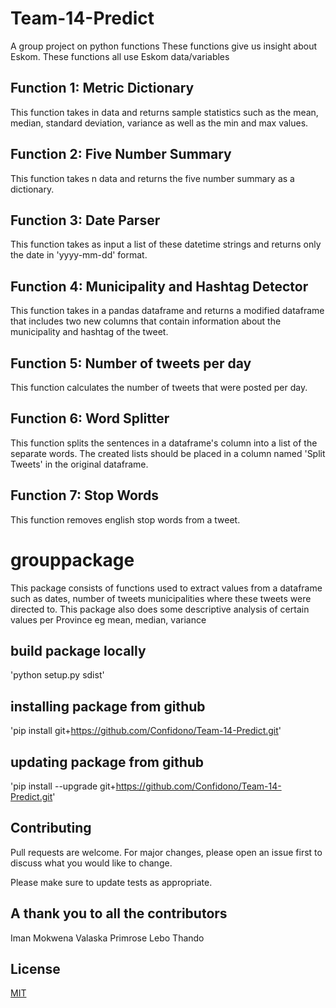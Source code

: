 # Team-14-Predict
A group project on python functions
These functions give us insight about Eskom.
These functions all use Eskom data/variables

## Function 1: Metric Dictionary 
This function takes in data and returns sample statistics such as the mean, median, standard deviation, variance as well as the min
and max values.

## Function 2: Five Number Summary
This function takes n data and returns the five number summary as a dictionary.

## Function 3: Date Parser
This function takes as input a list of these datetime strings and returns only the date in 'yyyy-mm-dd' format.

## Function 4: Municipality and Hashtag Detector
This function takes in a pandas dataframe and returns a modified dataframe that includes two new columns that contain information about the municipality and hashtag of the tweet.

## Function 5: Number of tweets per day
This function calculates the number of tweets that were posted per day.

## Function 6: Word Splitter
This function splits the sentences in a dataframe's column into a list of the separate words. The created lists should be placed in a column named 'Split Tweets' in the original dataframe.

## Function 7: Stop Words
 This function removes english stop words from a tweet.

# grouppackage
This package consists of functions used to extract values from a dataframe such as dates, number of tweets 
municipalities where these tweets were directed to. This package also does some descriptive analysis
of certain values per Province eg mean, median, variance

## build package locally
'python setup.py sdist'

## installing package from github
'pip install git+https://github.com/Confidono/Team-14-Predict.git'
## updating package from github
'pip install --upgrade git+https://github.com/Confidono/Team-14-Predict.git'
## Contributing
Pull requests are welcome. For major changes, please open an issue first to discuss what you would like to change.

Please make sure to update tests as appropriate.

## A thank you to all the contributors
Iman Mokwena 
Valaska
Primrose
Lebo
Thando

## License
[MIT](https://choosealicense.com/licenses/mit/)
